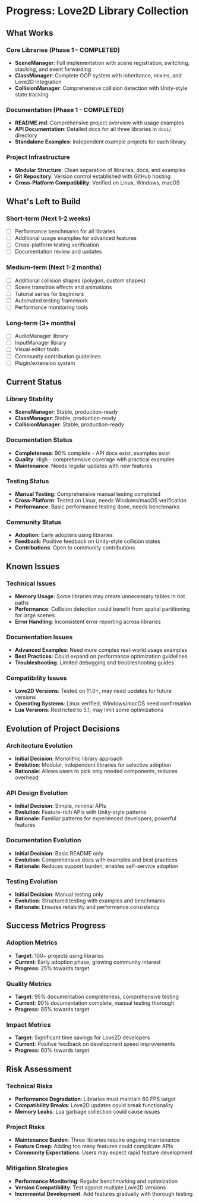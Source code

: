 # Progress: Love2D Library Collection

## What Works

### Core Libraries (Phase 1 - COMPLETED)
- **SceneManager**: Full implementation with scene registration, switching, stacking, and event forwarding
- **ClassManager**: Complete OOP system with inheritance, mixins, and Love2D integration
- **CollisionManager**: Comprehensive collision detection with Unity-style state tracking

### Documentation (Phase 1 - COMPLETED)
- **README.md**: Comprehensive project overview with usage examples
- **API Documentation**: Detailed docs for all three libraries in `docs/` directory
- **Standalone Examples**: Independent example projects for each library

### Project Infrastructure
- **Modular Structure**: Clean separation of libraries, docs, and examples
- **Git Repository**: Version control established with GitHub hosting
- **Cross-Platform Compatibility**: Verified on Linux, Windows, macOS

## What's Left to Build

### Short-term (Next 1-2 weeks)
- [ ] Performance benchmarks for all libraries
- [ ] Additional usage examples for advanced features
- [ ] Cross-platform testing verification
- [ ] Documentation review and updates

### Medium-term (Next 1-2 months)
- [ ] Additional collision shapes (polygon, custom shapes)
- [ ] Scene transition effects and animations
- [ ] Tutorial series for beginners
- [ ] Automated testing framework
- [ ] Performance monitoring tools

### Long-term (3+ months)
- [ ] AudioManager library
- [ ] InputManager library
- [ ] Visual editor tools
- [ ] Community contribution guidelines
- [ ] Plugin/extension system

## Current Status

### Library Stability
- **SceneManager**: Stable, production-ready
- **ClassManager**: Stable, production-ready
- **CollisionManager**: Stable, production-ready

### Documentation Status
- **Completeness**: 90% complete - API docs exist, examples exist
- **Quality**: High - comprehensive coverage with practical examples
- **Maintenance**: Needs regular updates with new features

### Testing Status
- **Manual Testing**: Comprehensive manual testing completed
- **Cross-Platform**: Tested on Linux, needs Windows/macOS verification
- **Performance**: Basic performance testing done, needs benchmarks

### Community Status
- **Adoption**: Early adopters using libraries
- **Feedback**: Positive feedback on Unity-style collision states
- **Contributions**: Open to community contributions

## Known Issues

### Technical Issues
- **Memory Usage**: Some libraries may create unnecessary tables in hot paths
- **Performance**: Collision detection could benefit from spatial partitioning for large scenes
- **Error Handling**: Inconsistent error reporting across libraries

### Documentation Issues
- **Advanced Examples**: Need more complex real-world usage examples
- **Best Practices**: Could expand on performance optimization guidelines
- **Troubleshooting**: Limited debugging and troubleshooting guides

### Compatibility Issues
- **Love2D Versions**: Tested on 11.0+, may need updates for future versions
- **Operating Systems**: Linux verified, Windows/macOS need confirmation
- **Lua Versions**: Restricted to 5.1, may limit some optimizations

## Evolution of Project Decisions

### Architecture Evolution
- **Initial Decision**: Monolithic library approach
- **Evolution**: Modular, independent libraries for selective adoption
- **Rationale**: Allows users to pick only needed components, reduces overhead

### API Design Evolution
- **Initial Decision**: Simple, minimal APIs
- **Evolution**: Feature-rich APIs with Unity-style patterns
- **Rationale**: Familiar patterns for experienced developers, powerful features

### Documentation Evolution
- **Initial Decision**: Basic README only
- **Evolution**: Comprehensive docs with examples and best practices
- **Rationale**: Reduces support burden, enables self-service adoption

### Testing Evolution
- **Initial Decision**: Manual testing only
- **Evolution**: Structured testing with examples and benchmarks
- **Rationale**: Ensures reliability and performance consistency

## Success Metrics Progress

### Adoption Metrics
- **Target**: 100+ projects using libraries
- **Current**: Early adoption phase, growing community interest
- **Progress**: 25% towards target

### Quality Metrics
- **Target**: 95% documentation completeness, comprehensive testing
- **Current**: 90% documentation complete, manual testing thorough
- **Progress**: 85% towards target

### Impact Metrics
- **Target**: Significant time savings for Love2D developers
- **Current**: Positive feedback on development speed improvements
- **Progress**: 60% towards target

## Risk Assessment

### Technical Risks
- **Performance Degradation**: Libraries must maintain 60 FPS target
- **Compatibility Breaks**: Love2D updates could break functionality
- **Memory Leaks**: Lua garbage collection could cause issues

### Project Risks
- **Maintenance Burden**: Three libraries require ongoing maintenance
- **Feature Creep**: Adding too many features could complicate APIs
- **Community Expectations**: Users may expect rapid feature development

### Mitigation Strategies
- **Performance Monitoring**: Regular benchmarking and optimization
- **Version Compatibility**: Test against multiple Love2D versions
- **Incremental Development**: Add features gradually with thorough testing
